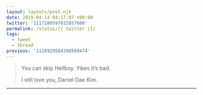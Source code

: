 ```yaml
---
layout: layouts/post.njk
date: 2019-04-14 04:17:07 +00:00
twitter: '1117280597032857600'
permalink: /status/{{ twitter }}/
tags: 
  - tweet
  - thread
previous: '1116929504398569474'
---
```


> You can skip Hellboy. Yikes it’s bad.
> 
> I still love you, Daniel Dae Kim.

---
